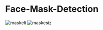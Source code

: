 # Face-Mask-Detection

![maskeli](https://user-images.githubusercontent.com/33606081/112515944-cccd6600-8da7-11eb-9ea8-69ff2530e4ab.PNG)
![maskesiz](https://user-images.githubusercontent.com/33606081/112515946-ce972980-8da7-11eb-8e6f-cd02b71b8e07.PNG)
